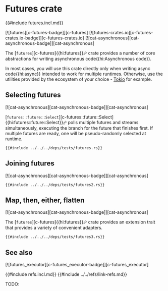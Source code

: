 # Futures crate

{{#include futures.incl.md}}

[![futures][c-futures-badge]][c-futures]  [![futures-crates.io][c-futures-crates.io-badge]][c-futures-crates.io]  [![cat-asynchronous][cat-asynchronous-badge]][cat-asynchronous]

The [`futures`][c-futures]{{hi:futures}}⮳ crate provides a number of core abstractions for writing asynchronous code{{hi:Asynchronous code}}.

In most cases, you will use this crate directly only when writing async code{{hi:async}} intended to work for multiple runtimes. Otherwise, use the utilities provided by the ecosystem of your choice - [Tokio](tokio.md) for example.

## Selecting futures

[![cat-asynchronous][cat-asynchronous-badge]][cat-asynchronous]

[`futures::future::Select`][c-futures::future::Select]{{hi:futures::future::Select}}⮳ polls multiple futures and streams simultaneously, executing the branch for the future that finishes first. If multiple futures are ready, one will be pseudo-randomly selected at runtime.

```rust,editable,mdbook-runnable
{{#include ../../../deps/tests/futures.rs}}
```

## Joining futures

[![cat-asynchronous][cat-asynchronous-badge]][cat-asynchronous]

```rust,editable,mdbook-runnable
{{#include ../../../deps/tests/futures2.rs}}
```

## Map, then, either, flatten

[![cat-asynchronous][cat-asynchronous-badge]][cat-asynchronous]

The [`futures`][c-futures]{{hi:futures}}⮳ crate provides an extension trait that provides a variety of convenient adapters.

```rust,editable,mdbook-runnable
{{#include ../../../deps/tests/futures3.rs}}
```

## See also

[![futures_executor][c-futures_executor-badge]][c-futures_executor]

{{#include refs.incl.md}}
{{#include ../../refs/link-refs.md}}
<div class="hidden">
TODO:
</div>

